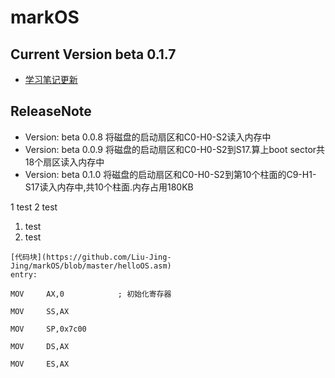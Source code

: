 # markOS
## Current Version beta 0.1.7
- [学习笔记更新](https://github.com/Liu-Jing-Jing/markOS/wiki)

## ReleaseNote
- Version: beta 0.0.8 将磁盘的启动扇区和C0-H0-S2读入内存中
- Version: beta 0.0.9 将磁盘的启动扇区和C0-H0-S2到S17.算上boot sector共18个扇区读入内存中
- Version: beta 0.1.0 将磁盘的启动扇区和C0-H0-S2到第10个柱面的C9-H1-S17读入内存中,共10个柱面.内存占用180KB

1 test
2 test
1. test
2. test
```
[代码块](https://github.com/Liu-Jing-Jing/markOS/blob/master/helloOS.asm)
entry:

MOV		AX,0			; 初始化寄存器

MOV		SS,AX

MOV		SP,0x7c00

MOV		DS,AX

MOV		ES,AX


```
